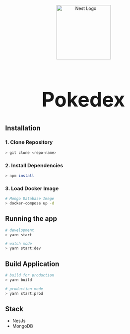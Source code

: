 <div align="center">
  <img src="https://nestjs.com/img/logo-small.svg" width="175" alt="Nest Logo" />
</div>

[circleci-image]: https://img.shields.io/circleci/build/github/nestjs/nest/master?token=abc123def456
[circleci-url]: https://circleci.com/gh/nestjs/nest

<h1 align="center" style="font-size:4rem;">Pokedex</h1>

## Installation

### 1. Clone Repository

```bash
> git clone <repo-name>
```

### 2. Install Dependencies

```bash
> npm install
```

### 3. Load Docker Image

```bash
# Mongo Database Image
> docker-compose up -d
```

## Running the app

```bash
# development
> yarn start

# watch mode
> yarn start:dev
```

## Build Application

```bash
# build for production
> yarn build

# production mode
> yarn start:prod
```

## Stack

* NesJs
* MongoDB